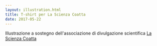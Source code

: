 ```yaml
---
layout: illustration.html
title: T-shirt per La Scienza Coatta
date: 2017-05-22
---
```


Illustrazione a sostegno dell'associazione di divulgazione scientifica [La Scienza Coatta](https://www.facebook.com/LaScienzaCoatta/)
